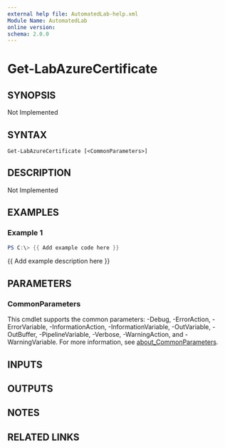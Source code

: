 ```yaml
---
external help file: AutomatedLab-help.xml
Module Name: AutomatedLab
online version:
schema: 2.0.0
---
```


# Get-LabAzureCertificate

## SYNOPSIS
Not Implemented

## SYNTAX

```
Get-LabAzureCertificate [<CommonParameters>]
```

## DESCRIPTION
Not Implemented

## EXAMPLES

### Example 1
```powershell
PS C:\> {{ Add example code here }}
```

{{ Add example description here }}

## PARAMETERS

### CommonParameters
This cmdlet supports the common parameters: -Debug, -ErrorAction, -ErrorVariable, -InformationAction, -InformationVariable, -OutVariable, -OutBuffer, -PipelineVariable, -Verbose, -WarningAction, and -WarningVariable. For more information, see [about_CommonParameters](http://go.microsoft.com/fwlink/?LinkID=113216).

## INPUTS

## OUTPUTS

## NOTES

## RELATED LINKS
